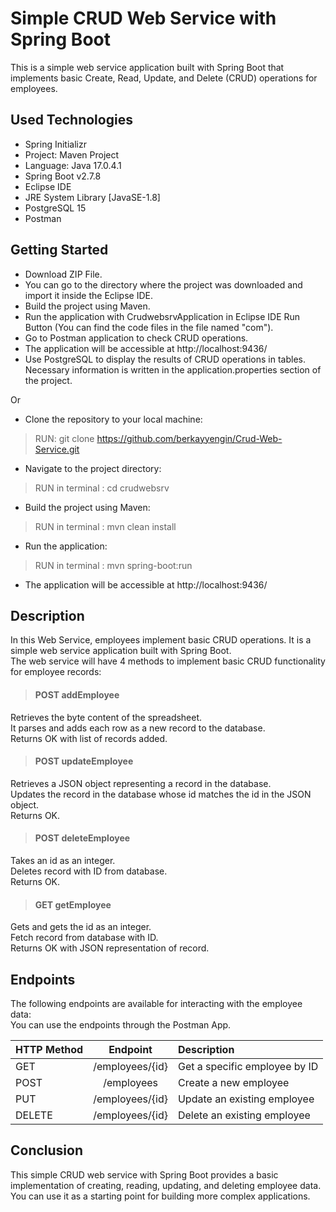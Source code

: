# Simple CRUD Web Service with Spring Boot

This is a simple web service application built with Spring Boot that implements basic Create, Read, Update, and Delete (CRUD) operations for employees.

## Used Technologies

* Spring Initializr
* Project: Maven Project
* Language: Java 17.0.4.1
*	Spring Boot v2.7.8
*	Eclipse IDE
*	JRE System Library [JavaSE-1.8]
*	PostgreSQL 15
*	Postman

## Getting Started

* Download ZIP File.    
* You can go to the directory where the project was downloaded and import it inside the Eclipse IDE.    
* Build the project using Maven.    
* Run the application with CrudwebsrvApplication in Eclipse IDE Run Button (You can find the code files in the file named "com").    
* Go to Postman application to check CRUD operations.    
* The application will be accessible at http://localhost:9436/  
* Use PostgreSQL to display the results of CRUD operations in tables. Necessary information is written in the application.properties section of the project.  

Or  

* Clone the repository to your local machine:  
> RUN: git clone https://github.com/berkayyengin/Crud-Web-Service.git  
* Navigate to the project directory:  
> RUN in terminal :  cd crudwebsrv  
* Build the project using Maven:  
> RUN in terminal :  mvn clean install  
* Run the application:  
> RUN in terminal : mvn spring-boot:run  
* The application will be accessible at http://localhost:9436/  

## Description

In this Web Service, employees implement basic CRUD operations. It is a simple web service application built with Spring Boot.  
The web service will have 4 methods to implement basic CRUD functionality for employee records:  
> #### POST  addEmployee  
   Retrieves the byte content of the spreadsheet.  
   It parses and adds each row as a new record to the database.  
   Returns OK with list of records added.    
> #### POST updateEmployee  
   Retrieves a JSON object representing a record in the database.    
   Updates the record in the database whose id matches the id in the JSON object.    
   Returns OK.  
> #### POST deleteEmployee  
   Takes an id as an integer.    
   Deletes record with ID from database.    
   Returns OK.  
> #### GET getEmployee  
   Gets and gets the id as an integer.  
   Fetch record from database with ID.    
   Returns OK with JSON representation of record.    

## Endpoints  

   The following endpoints are available for interacting with the employee data:  
   You can use the endpoints through the Postman App.  

| HTTP Method  | Endpoint              | Description                   |
| :---         |         :---:         | :---                          |
| GET          | /employees/{id}	      | Get a specific employee by ID |
| POST         | /employees            | Create a new employee         |
| PUT          | /employees/{id}       | Update an existing employee   |
| DELETE       | /employees/{id}       | Delete an existing employee   |


## Conclusion
   This simple CRUD web service with Spring Boot provides a basic implementation of creating, reading, updating, and deleting employee data.   
   You can use it as a starting point for building more complex applications.  

